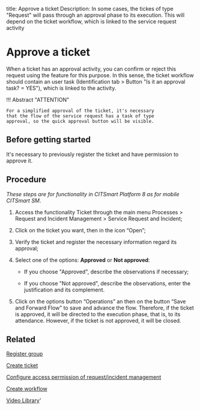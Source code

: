 title: Approve a ticket
Description: In some cases, the tickes of type "Request" will pass through an approval phase to its execution. This will depend on the ticket workflow, which is linked to the service request activity 
# Approve a ticket  

When a ticket has an approval activity, you can confirm or 
reject this request using the feature for this purpose. In this 
sense, the ticket workflow should contain an user task (Identification 
tab \> Button "Is it an approval task? = YES"), which is linked to the activity.  

!!! Abstract "ATTENTION"
    
    For a simplified approval of the ticket, it's necessary 
    that the flow of the service request has a task of type 
    approval, so the quick approval button will be visible.


Before getting started
--------------------------

It's necessary to previously register the ticket and have permission to approve
it.

Procedure
-------------

*These steps are for functionality in CITSmart Platform 8 as for mobile
CITSmart SM*.


1.  Access the functionality Ticket through the main menu Processes \> Request
    and Incident Management \> Service Request and Incident;

2.  Click on the ticket you want, then in the icon “Open”;

3.  Verify the ticket and register the necessary information regard its
    approval;

4.  Select one of the options: **Approved** or **Not approved**:

    -   If you choose "Approved", describe the observations if necessary;

    -   If you choose "Not approved", describe the observations, enter the
        justification and its complement.

5.  Click on the options button “Operations” an then on the button “Save and
    Forward Flow” to save and advance the flow. Therefore, if the ticket is
    approved, it will be directed to the execution phase, that is, to its
    attendance. However, if the ticket is not approved, it will be closed.  
    
Related
-------

[Register group](/en-us/citsmart-platform-9/initial-settings/access-settings/user/register-groups.html)

[Create ticket](/en-us/citsmart-platform-9/processes/tickets/use/create-ticket.html)

[Configure access permission of request/incident management](/en-us/citsmart-platform-9/processes/tickets/configuration/access-ticket-management.html)

[Create workflow](/en-us/citsmart-platform-9/workflow/use/create-flow.html)

    
   <i class='fa fa-youtube-play  fa-2x' style='color:#97ce17;vertical-align: middle;'> </i> [Video Library](https://www.youtube.com/playlist?list=PLB5qK2uzf2RNrJnhiXj3dbmgsm9-quhfz)'

<!-- !!! tip "About"

    <b>Product/Version:</b> CITSmart | 9.00 &nbsp;&nbsp;
    <b>Updated:</b>01/02/2019 – Larissa Lourenço

